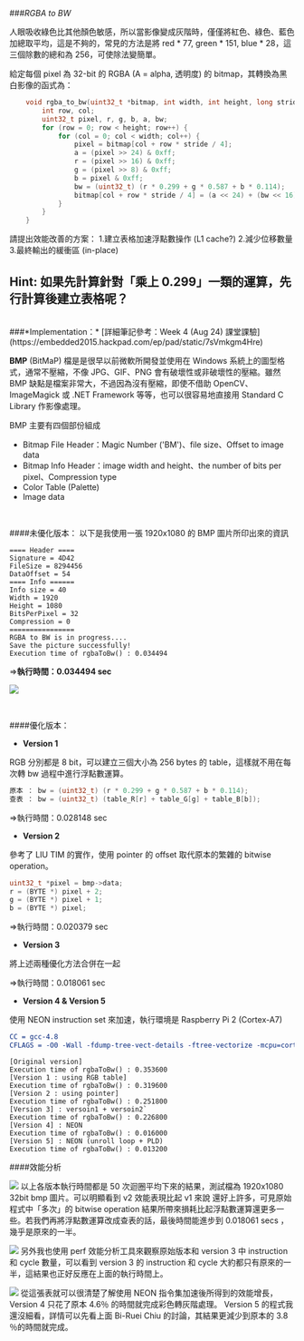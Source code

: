 ###*RGBA to BW*

人眼吸收綠色比其他顏色敏感，所以當影像變成灰階時，僅僅將紅色、綠色、藍色加總取平均，這是不夠的，常見的方法是將 red * 77, green * 151, blue * 28，這三個除數的總和為 256，可使除法變簡單。

給定每個 pixel 為 32-bit 的 RGBA (A = alpha, 透明度) 的 bitmap，其轉換為黑白影像的函式為：
```c
    void rgba_to_bw(uint32_t *bitmap, int width, int height, long stride) {
        int row, col;
        uint32_t pixel, r, g, b, a, bw;
        for (row = 0; row < height; row++) {
            for (col = 0; col < width; col++) {
                pixel = bitmap[col + row * stride / 4];
                a = (pixel >> 24) & 0xff;
                r = (pixel >> 16) & 0xff;
                g = (pixel >> 8) & 0xff;
                b = pixel & 0xff;
                bw = (uint32_t) (r * 0.299 + g * 0.587 + b * 0.114);
                bitmap[col + row * stride / 4] = (a << 24) + (bw << 16) + (bw << 8) + (bw);
            }
        }
    }
```

請提出效能改善的方案：
1.建立表格加速浮點數操作 (L1 cache?)
2.減少位移數量
3.最終輸出的緩衝區 (in-place)

Hint: 如果先計算針對「乘上 0.299」一類的運算，先行計算後建立表格呢？
<br />
---
<br />
###*Implementation：*
[詳細筆記參考：Week 4 (Aug 24) 課堂課驗](https://embedded2015.hackpad.com/ep/pad/static/7sVmkgm4Hre)

**BMP** (BitMaP) 檔是是很早以前微軟所開發並使用在 Windows 系統上的圖型格式，通常不壓縮，不像 JPG、GIF、PNG 會有破壞性或非破壞性的壓縮。雖然 BMP 缺點是檔案非常大，不過因為沒有壓縮，即使不借助 OpenCV、ImageMagick 或 .NET Framework 等等，也可以很容易地直接用 Standard C Library 作影像處理。

BMP 主要有四個部份組成

*   Bitmap File Header：Magic Number ('BM')、file size、Offset to image data
*   Bitmap Info Header：image width and height、the number of bits per pixel、Compression type
*   Color Table (Palette)
*   Image data

<br />

####未優化版本：
以下是我使用一張 1920x1080 的 BMP 圖片所印出來的資訊
```
==== Header ====
Signature = 4D42
FileSize = 8294456 
DataOffset = 54 
==== Info ======
Info size = 40 
Width = 1920 
Height = 1080 
BitsPerPixel = 32 
Compression = 0 
================
RGBA to BW is in progress....
Save the picture successfully!
Execution time of rgbaToBw() : 0.034494
```
=>**執行時間：0.034494 sec**

![](https://raw.githubusercontent.com/charles620016/embedded-summer2015/master/RGBAtoBW/pictures/screenshot/sample_bw.png)

<br />

####優化版本：

*  **Version 1**

RGB 分別都是 8 bit，可以建立三個大小為 256 bytes 的 table，這樣就不用在每次轉 bw 過程中進行浮點數運算。
```c
原本 ： bw = (uint32_t) (r * 0.299 + g * 0.587 + b * 0.114);
查表 ： bw = (uint32_t) (table_R[r] + table_G[g] + table_B[b]);
```
=>執行時間：0.028148 sec

*  **Version 2**

參考了 LIU TIM 的實作，使用 pointer 的 offset 取代原本的繁雜的 bitwise operation。
```c
uint32_t *pixel = bmp->data;
r = (BYTE *) pixel + 2;
g = (BYTE *) pixel + 1;
b = (BYTE *) pixel;
```
=>執行時間：0.020379 sec

*  **Version 3**

將上述兩種優化方法合併在一起

=>執行時間：0.018061 sec

*  **Version 4 & Version 5**

使用 NEON instruction set 來加速，執行環境是 Raspberry Pi 2 (Cortex-A7)

```cmake
CC = gcc-4.8
CFLAGS = -O0 -Wall -fdump-tree-vect-details -ftree-vectorize -mcpu=cortex-a7 -mfpu=neon-vfpv4 -mfloat-abi=hard
```
```
[Original version]
Execution time of rgbaToBw() : 0.353600 
[Version 1 : using RGB table]
Execution time of rgbaToBw() : 0.319600 
[Version 2 : using pointer]
Execution time of rgbaToBw() : 0.251800 
[Version 3] : versoin1 + versoin2`
Execution time of rgbaToBw() : 0.226800 
[Version 4] : NEON
Execution time of rgbaToBw() : 0.016000 
[Version 5] : NEON (unroll loop + PLD)
Execution time of rgbaToBw() : 0.013200 
```

####效能分析

![](https://raw.githubusercontent.com/charles620016/embedded-summer2015/master/RGBAtoBW/pictures/screenshot/01.png)
以上各版本執行時間都是 50 次迴圈平均下來的結果，測試檔為 1920x1080 32bit bmp 圖片。可以明顯看到 v2 效能表現比起 v1 來說 還好上許多，可見原始程式中「多次」的 bitwise operation 結果所帶來損耗比起浮點數運算還更多一些。若我們再將浮點數運算改成查表的話，最後時間能進步到 0.018061 secs ，幾乎是原來的一半。

![](https://raw.githubusercontent.com/charles620016/embedded-summer2015/master/RGBAtoBW/pictures/screenshot/02.png)
另外我也使用 perf 效能分析工具來觀察原始版本和 version 3 中 instruction 和 cycle 數量，可以看到 version 3 的  instruction 和 cycle 大約都只有原來的一半，這結果也正好反應在上面的執行時間上。

![](https://raw.githubusercontent.com/charles620016/embedded-summer2015/master/RGBAtoBW/pictures/screenshot/03.png)
從這張表就可以很清楚了解使用 NEON 指令集加速後所得到的效能增長， Version 4 只花了原本 4.6％ 的時間就完成彩色轉灰階處理。
Version 5 的程式我還沒細看，詳情可以先看上面 Bi-Ruei Chiu 的討論，其結果更減少到原本的 3.8 ％的時間就完成。
